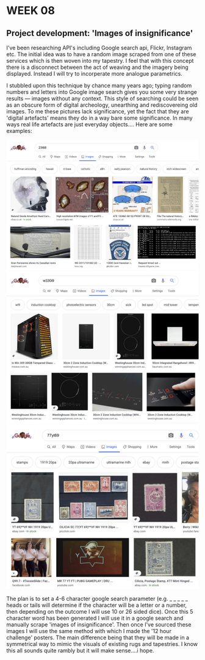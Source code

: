 # WEEK 08

## Project development: 'Images of insignificance'
I've been researching API's including Google search api, Flickr, Instagram etc. The initial idea was to have a random image scraped from one of these services which is then woven into my tapestry. I feel that with this concept there is a disconnect between the act of weaving and the imagery being displayed. Instead I will try to incorperate more analogue parametrics.  

I stubbled upon this technique by chance many years ago; typing random numbers and letters into Google image search gives you some very strange results — images without any context. This style of searching could be seen as an obscure form of digital archeology, unearthing and rediscovereing old images. To me these pictures lack significance, yet the fact that they are 'digital artefacts' means they do in a way bare some significance. In many ways real life artefacts are just everyday objects.... Here are some examples:

![](insig1.png) <br/>
![](insig2.png) <br/>
![](insig3.png) <br/>

The plan is to set a 4-6 character google search parameter (e.g.  _ _ _ _ _ heads or tails will determine if the character will be a letter or a number, then depending on the outcome I will use 10 or 26 sided dice). Once this 5 character word has been generated I will use it in a google search and manually scrape 'images of insignificance'. Then once I've sourced these images I will use the same method with which I made the '12 hour challenge' posters. The main difference being that they will be made in a symmetrical way to mimic the visuals of existing rugs and tapestries. I know this all sounds quite rambly but it will make sense....i hope.
